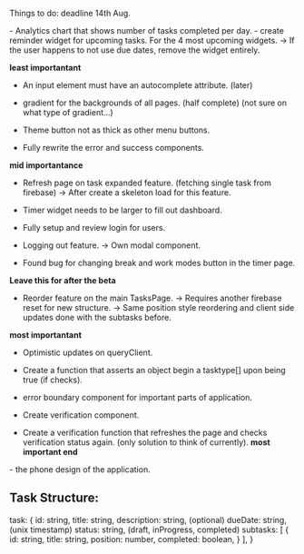 Things to do: deadline 14th Aug.

<WidgetIdeas>
- Analytics chart that shows number of tasks completed per day.
- create reminder widget for upcoming tasks. For the 4 most upcoming widgets.
  -> If the user happens to not use due dates, remove the widget entirely.
</WidgetIdeas>
<CurrentPlan>

**least importantant**
- An input element must have an autocomplete attribute. (later)
- gradient for the backgrounds of all pages. (half complete) (not sure on what type of gradient...)
- Theme button not as thick as other menu buttons.

- Fully rewrite the error and success components.

**mid importantance**
- Refresh page on task expanded feature. (fetching single task from firebase)
  -> After create a skeleton load for this feature.

- Timer widget needs to be larger to fill out dashboard.

- Fully setup and review login for users.
- Logging out feature.
  -> Own modal component.

- Found bug for changing break and work modes button in the timer page.

**Leave this for after the beta**
- Reorder feature on the main TasksPage.
  -> Requires another firebase reset for new structure.
  -> Same position style reordering and client side updates done with the subtasks before.

**most importantant**
- Optimistic updates on queryClient.
- Create a function that asserts an object begin a tasktype[] upon being true (if checks).

- error boundary component for important parts of application.

- Create verification component.
- Create a verification function that refreshes the
  page and checks verification status again. (only solution to think of currently).
**most important end**

<AppWideIdeas>
- the phone design of the application.
</AppWideIdeas>


Task Structure:
--------------
task: {
  id: string,
  title: string,
  description: string, (optional)
  dueDate: string, (unix timestamp)
  status: string, (draft, inProgress, completed)
  subtasks: [
    {
      id: string,
      title: string,
      position: number,
      completed: boolean,
    }
  ],
}
